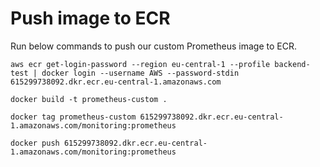 # Push image to ECR
Run below commands to push our custom Prometheus image to ECR.
```
aws ecr get-login-password --region eu-central-1 --profile backend-test | docker login --username AWS --password-stdin 615299738092.dkr.ecr.eu-central-1.amazonaws.com
```

```
docker build -t prometheus-custom .
```

```
docker tag prometheus-custom 615299738092.dkr.ecr.eu-central-1.amazonaws.com/monitoring:prometheus
```

```
docker push 615299738092.dkr.ecr.eu-central-1.amazonaws.com/monitoring:prometheus
```